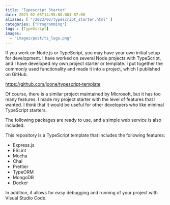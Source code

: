 ```yaml
---
title: 'Typescript Starter'
date: 2023-02-05T14:55:00.001-07:00
aliases: [ "/2023/02/typescript_starter.html" ]
categories: ["Programming"]
tags : [TypeScript]
images:
  - "images/post/ts_logo.png"
---
```


If you work on Node.js or TypeScript, you may have your own initial setup for development. I have worked on several Node projects with TypeScript, and I have developed my own project starter or template. I put together the commonly used functionality and made it into a project, which I published on GitHub.

https://github.com/joone/typescript-template

Of course, there is a similar project maintained by Microsoft, but it has too many features. I made my project starter with the level of features that I wanted. I think that it would be useful for other developers who like minimal TypeScript starters.

The following packages are ready to use, and a simple web service is also included.

This repository is a TypeScript template that includes the following features:
- Express.js
- ESLint
- Mocha
- Chai
- Prettier
- TypeORM
- MongoDB
- Docker

In addition, it allows for easy debugging and running of your project with Visual Studio Code.
